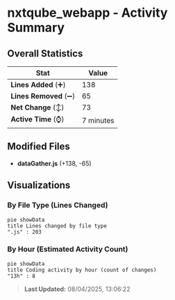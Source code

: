 # nxtqube_webapp - Activity Summary 

## Overall Statistics

| Stat                   | Value                                                             |
| ---------------------- | ----------------------------------------------------------------- |
| **Lines Added** (➕)   | 138                                          |
| **Lines Removed** (➖) | 65                                        |
| **Net Change** (↕)    | 73                |
| **Active Time** (⌚)   | 7 minutes |


## Modified Files
- **dataGather.js** (+138, -65)

## Visualizations

### By File Type (Lines Changed)

```mermaid
pie showData
title Lines changed by file type
".js" : 203
```

### By Hour (Estimated Activity Count)

```mermaid
pie showData
title Coding activity by hour (count of changes)
"13h" : 8
```


> **Last Updated:** 08/04/2025, 13:06:22